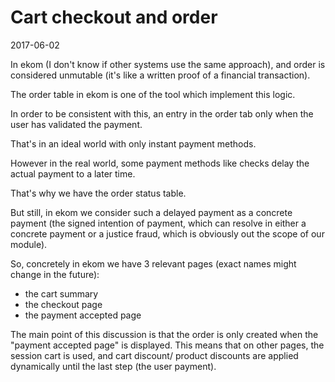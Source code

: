 Cart checkout and order
===========
2017-06-02



In ekom (I don't know if other systems use the same approach),
and order is considered unmutable (it's like a written proof of a financial transaction).

The order table in ekom is one of the tool which implement this logic.

In order to be consistent with this, an entry in the order tab only when the user has validated the payment.


That's in an ideal world with only instant payment methods.

However in the real world, some payment methods like checks delay the actual payment to a later time.

That's why we have the order status table.

But still, in ekom we consider such a delayed payment as a concrete payment (the signed intention of payment,
which can resolve in either a concrete payment or a justice fraud, which is obviously out the scope of our module). 


So, concretely in ekom we have 3 relevant pages (exact names might change in the future):

- the cart summary
- the checkout page
- the payment accepted page


The main point of this discussion is that the order is only created when the "payment accepted page" is displayed.
This means that on other pages, the session cart is used, and cart discount/ product discounts are applied dynamically
until the last step (the user payment).






